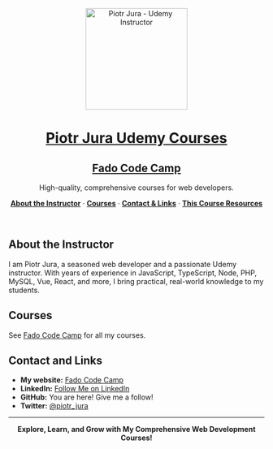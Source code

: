 <a href="https://www.udemy.com/user/piotr-jura">
  <p align="center"><img alt="Piotr Jura - Udemy Instructor" src="https://avatars.githubusercontent.com/u/39863283?v=4" align="center" width="200"></p>
  <h1 align="center">Piotr Jura Udemy Courses</h1>
  <h2 align="center">Fado Code Camp</h2>
</a>

<p align="center">
  High-quality, comprehensive courses for web developers.
</p>

<p align="center">
  <a href="#about-the-instructor"><strong>About the Instructor</strong></a> ·
  <a href="#courses"><strong>Courses</strong></a> ·
  <a href="#contact-and-links"><strong>Contact & Links</strong></a> ·
  <a href="#course-resources"><strong>This Course Resources</strong></a>
</p>
<br/>

## About the Instructor

I am Piotr Jura, a seasoned web developer and a passionate Udemy instructor. With years of experience in JavaScript, TypeScript, Node, PHP, MySQL, Vue, React, and more, I bring practical, real-world knowledge to my students.

## Courses

See [Fado Code Camp](https://fadocodecamp.com/courses) for all my courses.

## Contact and Links

- **My website:** [Fado Code Camp](https://fadocodecamp.com/courses)
- **LinkedIn:** [Follow Me on LinkedIn](https://www.linkedin.com/in/piotr-j-24250b257/)
- **GitHub:** You are here! Give me a follow!
- **Twitter:** [@piotr_jura](https://twitter.com/piotr_jura)

---

<p align="center">
  <strong>Explore, Learn, and Grow with My Comprehensive Web Development Courses!</strong>
</p>

